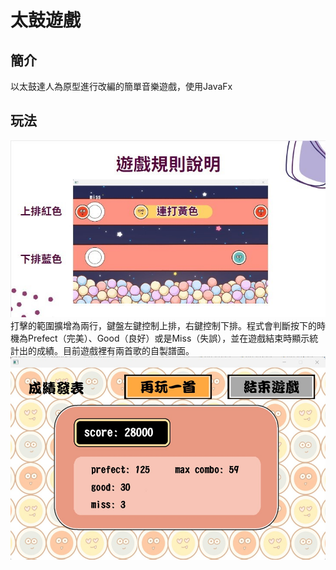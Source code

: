 太鼓遊戲
===


簡介
---
以太鼓達人為原型進行改編的簡單音樂遊戲，使用JavaFx

玩法
---
![image2](https://github.com/hisui83/Taiko-Game/blob/master/image2.jpg)
打擊的範圍擴增為兩行，鍵盤左鍵控制上排，右鍵控制下排。程式會判斷按下的時機為Prefect（完美）、Good（良好）或是Miss（失誤），並在遊戲結束時顯示統計出的成績。目前遊戲裡有兩首歌的自製譜面。
![image](https://github.com/hisui83/Taiko-Game/blob/master/image.png)
